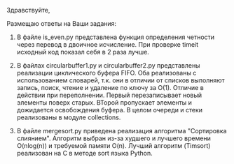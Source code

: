
Здравствуйте,

Размещаю ответы на Ваши задания:

1. В файле is_even.py представлена функция определения четности через перевод в двоичное исчисление.
При проверке timeit исходный код показал себя в 2 раза лучше.

2. В файлах circularbuffer1.py и circularbuffer2.py представлены реализации циклического буфера FIFO.
Оба реализованы с использованием словарей, т.к. они в отличии от списков выполняют запись, поиск, чтение и удаление по ключу за О(1).
Отличие в действии при переполнении. Первый перезаписывает новый элементы поверх старых. ВТорой пропускает элементы и дожидается освобождения буфера.
В целом очереди и стеки реализованы в модуле collections.

3. В файле mergesort.py приведена реализация алгоритма "Сортировка слиянием".
Алгоритм выбран из-за худшего и лучшего времени O(nlog(n)) и требуемой памяти O(n).
Лучший алгоритм (Timsort) реализован на C в методе sort языка Python.